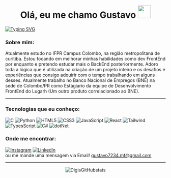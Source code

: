 <h1 align="center" margin-left="300px">Olá, eu me chamo Gustavo <img height="40" margin-top="50%"src="https://media.tenor.com/c9jE4z5NDmIAAAAi/cool-emoji.gif"></h1>
 

[![Typing SVG](https://readme-typing-svg.demolab.com?font=Fira+Code&duration=4000&pause=1000&color=6C63FE&center=true&vCenter=true&multiline=true&random=false&width=700&height=40&lines=Desenvolvedor+FrontEnd+em+constante+evolução)](https://git.io/typing-svg)

### Sobre mim:
Atualmente estudo no IFPR Campus Colombo, na região metropolitana de curitiba. Estou focando em melhorar minhas habilidades como dev FrontEnd por enquanto e pretendo estudar mais o BackEnd posteriormente. Adoro toda a lógica que é utilizada na criação de um projeto inteiro e os desafios e experiências que consigo adquirir com o tempo trabalhando em alguns desses. Atualmente trabalho no Banco Nacional de Empregos (BNE) na sede de Colombo/PR como Estágiario da equipe de Desenvolvimento FrontEnd do Lugarh (Um outro produto correlacionado ao BNE).

---

### Tecnologias que eu conheço:
![C](https://img.shields.io/badge/C-00599C?style=for-the-badge&logo=c&logoColor=white)
![Python](https://img.shields.io/badge/Python-3776AB?style=for-the-badge&logo=python&logoColor=white)
![HTML5](https://img.shields.io/badge/HTML5-E34F26?style=for-the-badge&logo=html5&logoColor=white)
![CSS3](https://img.shields.io/badge/CSS3-1572B6?style=for-the-badge&logo=css3&logoColor=white)
![JavaScript](https://img.shields.io/badge/JavaScript-F7DF1E?style=for-the-badge&logo=javascript&logoColor=black)
![React](https://img.shields.io/badge/-ReactJs-61DAFB?logo=react&logoColor=white&style=for-the-badge)
![Tailwind](https://img.shields.io/badge/Tailwind_CSS-grey?style=for-the-badge&logo=tailwind-css&logoColor=38B2AC)
![TypesScript](https://img.shields.io/badge/TypeScript-3178C6?style=for-the-badge&logo=typescript&logoColor=white)
![C#](https://img.shields.io/badge/C%23-239120?style=for-the-badge&logo=c-sharp&logoColor=white)
![dotNet](https://img.shields.io/badge/.NET-5C2D91?style=for-the-badge&logo=.net&logoColor=white)


### Onde me encontrar:
[![Instagram](https://img.shields.io/badge/Instagram-%23E4405F.svg?&style=for-the-badge&logo=instagram&logoColor=white)](https://www.instagram.com/digisss01)
[![LinkedIn](https://img.shields.io/badge/LinkedIn-0077B5.svg?&style=for-the-badge&logo=linkedin&logoColor=white)](https://www.linkedin.com/in/gustavo-martins-fernandes-291a182b9/overlay/about-this-profile/)
<br>
ou me mande uma mensagem via Email! gustavo7234.mf@gmail.com

---
<div align="center">
   
![DigisGitHubstats](https://github-readme-stats.vercel.app/api?username=Digiss&show_icons=true&theme=dark)

</div>
